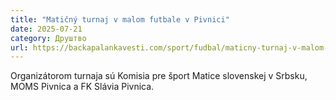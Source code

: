 ```yaml
---
title: "Matičný turnaj v malom futbale v Pivnici"
date: 2025-07-21
category: Друштво
url: https://backapalankavesti.com/sport/fudbal/maticny-turnaj-v-malom-futbale-v-pivnici/
---
```


Organizátorom turnaja sú Komisia pre šport Matice slovenskej v Srbsku, MOMS Pivnica a FK Slávia Pivnica.
